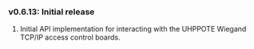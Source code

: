 ### v0.6.13: Initial release

1. Initial API implementation for interacting with the UHPPOTE Wiegand TCP/IP access control boards.


